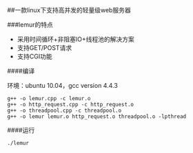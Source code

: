 ##一款linux下支持高并发的轻量级web服务器

###lemur的特点
- 采用时间循环+非阻塞IO+线程池的解决方案
- 支持GET/POST请求
- 支持CGI功能

####编译

环境：ubuntu 10.04，gcc version 4.4.3
```
g++ -o lemur.cpp -c lemur.o
g++ -o http_request.cpp -c http_request.o
g++ -o threadpool.cpp -c threadpool.o
g++ -o lemur lemur.o http_request.o threadpool.o -lpthread
```
####运行
```
./lemur
```

